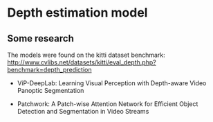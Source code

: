# Depth estimation model

## Some research

The models were found on the kitti dataset benchmark: http://www.cvlibs.net/datasets/kitti/eval_depth.php?benchmark=depth_prediction 

* ViP-DeepLab: Learning Visual Perception with Depth-aware Video Panoptic
Segmentation

* Patchwork: A Patch-wise Attention Network for
Efficient Object Detection and Segmentation in Video Streams
